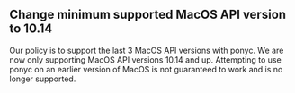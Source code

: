 ## Change minimum supported MacOS API version to 10.14

Our policy is to support the last 3 MacOS API versions with ponyc. We are now only supporting MacOS API versions 10.14 and up. Attempting to use ponyc on an earlier version of MacOS is not guaranteed to work and is no longer supported.
